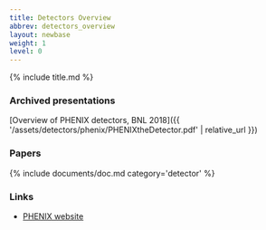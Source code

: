 ```yaml
---
title: Detectors Overview
abbrev: detectors_overview
layout: newbase
weight: 1
level: 0
---
```

{% include title.md %}

### Archived presentations
[Overview of PHENIX detectors, BNL 2018]({{ '/assets/detectors/phenix/PHENIXtheDetector.pdf' | relative_url }})

### Papers
{% include documents/doc.md category='detector' %}

### Links

- [PHENIX website](https://www.phenix.bnl.gov/)
